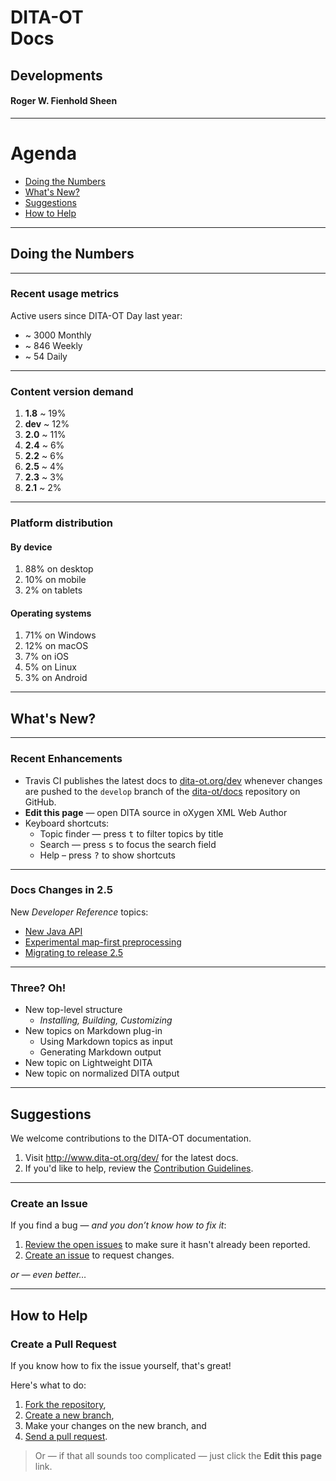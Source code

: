# DITA-OT<br/>Docs 

## Developments

#### Roger W. Fienhold Sheen

---  

<i class="fa fa-sitemap fa-5x pull-right muted"></i>

# Agenda

<!-- 
This talk provides an overview of DITA-OT documentation usage metrics and highlights recent changes to the docs and ideas for future improvements. We’ll close with room for suggestions from the community and a call for contributions with information on the browser-based workflow for suggesting changes.
-->

<!-- MarkdownTOC autolink="true" bracket="round" depth="1" -->

- [Doing the Numbers](#doing-the-numbers)
- [What's New?](#whats-new)
- [Suggestions](#suggestions)
- [How to Help](#how-to-help)

<!-- /MarkdownTOC -->

---  

## Doing the Numbers

___

### Recent usage metrics

Active users since DITA-OT Day last year:

* ~ 3000 Monthly <!-- .element: class="fragment" -->
* ~ 846 Weekly   <!-- .element: class="fragment" -->
* ~ 54 Daily     <!-- .element: class="fragment" -->

___ 

### Content version demand

1. **1.8** ~ 19%    <!-- .element: class="fragment" -->
2. **dev** ~ 12%    <!-- .element: class="fragment" -->
3. **2.0** ~ 11%    <!-- .element: class="fragment" -->
4. **2.4** ~ 6%     <!-- .element: class="fragment" -->
5. **2.2** ~ 6%     <!-- .element: class="fragment" -->
6. **2.5** ~ 4%     <!-- .element: class="fragment" -->
7. **2.3** ~ 3%     <!-- .element: class="fragment" -->
8. **2.1** ~ 2%     <!-- .element: class="fragment" -->

___

### Platform distribution

#### By device

1. 88% on desktop  <!-- .element: class="fragment" -->
2. 10% on mobile   <!-- .element: class="fragment" -->
3. 2% on tablets   <!-- .element: class="fragment" -->

#### Operating systems

1. 71% on Windows  <!-- .element: class="fragment" -->
2. 12% on macOS    <!-- .element: class="fragment" -->
3. 7% on iOS       <!-- .element: class="fragment" -->
4. 5% on Linux     <!-- .element: class="fragment" -->
5. 3% on Android   <!-- .element: class="fragment" -->

---

## What's New?

___  

### Recent Enhancements

<!-- Create Vizzlo fishbone timeline of OT releases -->
<!-- https://vizzlo.com/create/fishbone-timeline-chart -->

* Travis CI publishes the latest docs to [dita-ot.org/dev][1] whenever changes are pushed to the `develop` branch of the [dita-ot/docs][2] repository on GitHub.
* **Edit this page** — open DITA source in oXygen XML Web Author
* Keyboard shortcuts:
    * Topic finder — press <kbd>t</kbd> to filter topics by title
    * Search — press <kbd>s</kbd> to focus the search field
    * Help – press <kbd>?</kbd> to show shortcuts

[1]: http://www.dita-ot.org/dev/
[2]: https://github.com/dita-ot/docs/ 

___  

<i class="fa fa-book fa-5x pull-right muted"></i>

### Docs Changes in 2.5

New _Developer Reference_ topics:

* [New Java API](http://www.dita-ot.org/dev/dev_ref/java-api.html)
* [Experimental map-first preprocessing](http://www.dita-ot.org/dev/dev_ref/map-first-preprocessing.html)
* [Migrating to release 2.5](http://www.dita-ot.org/dev/dev_ref/migrating-to-2.5.html)

___  

<i class="fa fa-book fa-5x pull-right muted"></i>

### Three? Oh!

* New top-level structure             <!-- .element: class="fragment" -->
    - _Installing, Building, Customizing_  <!-- .element: class="fragment" -->
* New topics on Markdown plug-in      <!-- .element: class="fragment" -->
    - Using Markdown topics as input  <!-- .element: class="fragment" -->
    - Generating Markdown output      <!-- .element: class="fragment" -->
* New topic on Lightweight DITA       <!-- .element: class="fragment" -->
* New topic on normalized DITA output <!-- .element: class="fragment" -->


---  

<i class="fa fa-comments fa-5x pull-right muted"></i>

## Suggestions

We welcome contributions to the DITA-OT documentation.  

1. Visit <http://www.dita-ot.org/dev/> for the latest docs.
2. If you'd like to help, review the [Contribution Guidelines][16].

[16]: https://github.com/dita-ot/docs/blob/develop/CONTRIBUTING.md
___  

### Create an Issue

If you find a bug — _and you don’t know how to fix it_:

1. [Review the open issues][18] to make sure it hasn't already been reported.
2. [Create an issue][17] to request changes.

_or — even better…_

[18]: https://github.com/dita-ot/docs/issues
[17]: https://github.com/dita-ot/docs/issues/new

---  

<i class="fa fa-code fa-5x pull-right muted"></i>

## How to Help

### Create a Pull Request

If you know how to fix the issue yourself, that's great!  

Here's what to do:

1. [Fork the repository][19],
2. [Create a new branch][20], 
3. Make your changes on the new branch, and 
4. [Send a pull request][21].

> Or — if that all sounds too complicated — just click the **Edit this page** link.

[3]: http://www.dita-ot.org/dev/user-guide/build-using-dita-properties-file.html
[4]: http://www.dita-ot.org/dev/user-guide/build-migrating-ant-to-dita.html
[5]: http://www.dita-ot.org/dev/dev_ref/pdf-customization.html
[6]: http://www.dita-ot.org/dev/dev_ref/pdf-transformation-history.html
[7]: http://www.dita-ot.org/dev/dev_ref/pdf-customization-approaches.html
[8]: http://www.dita-ot.org/dev/dev_ref/pdf-customization-plugin-types.html
[9]: http://www.dita-ot.org/dev/dev_ref/pdf-plugin-structure.html
[10]: http://www.dita-ot.org/dev/dev_ref/pdf-customization-best-practices.html
[11]: http://www.dita-ot.org/dev/dev_ref/pdf-customization-resources.html
[12]: http://www.dita-ot.org/dev/dev_ref/migration.html
[13]: http://www.dita-ot.org/dev/extension-points/extension-points-by-plugin.html
[14]: http://www.dita-ot.org/dev/user-guide/DITA-features-in-docs.html
[15]: dev_ref/migrating-to-2.4.html
[19]: https://help.github.com/articles/fork-a-repo/
[20]: https://help.github.com/articles/creating-and-deleting-branches-within-your-repository/
[21]: https://help.github.com/articles/using-pull-requests/
